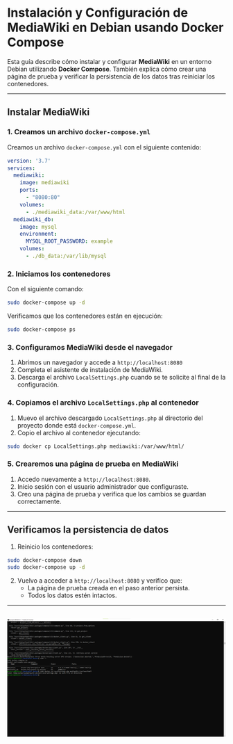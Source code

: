 # Instalación y Configuración de MediaWiki en Debian usando Docker Compose

Esta guía describe cómo instalar y configurar **MediaWiki** en un entorno Debian utilizando **Docker Compose**. También explica cómo crear una página de prueba y verificar la persistencia de los datos tras reiniciar los contenedores.

---

## Instalar MediaWiki

### 1. Creamos un archivo `docker-compose.yml`
Creamos un archivo `docker-compose.yml` con el siguiente contenido:

```yaml
version: '3.7'
services:
  mediawiki:
    image: mediawiki
    ports:
      - "8080:80"
    volumes:
      - ./mediawiki_data:/var/www/html
  mediawiki_db:
    image: mysql
    environment:
      MYSQL_ROOT_PASSWORD: example
    volumes:
      - ./db_data:/var/lib/mysql
```

### 2. Iniciamos los contenedores
Con el siguiente comando:

```bash
sudo docker-compose up -d
```

Verificamos que los contenedores están en ejecución:

```bash
sudo docker-compose ps
```

### 3. Configuramos MediaWiki desde el navegador
1. Abrimos un navegador y accede a `http://localhost:8080`
2. Completa el asistente de instalación de MediaWiki.
3. Descarga el archivo `LocalSettings.php` cuando se te solicite al final de la configuración.

### 4. Copiamos el archivo `LocalSettings.php` al contenedor
1. Muevo el archivo descargado `LocalSettings.php` al directorio del proyecto donde está `docker-compose.yml`.
2. Copio el archivo al contenedor ejecutando:

```bash
sudo docker cp LocalSettings.php mediawiki:/var/www/html/
```

### 5. Crearemos una página de prueba en MediaWiki
1. Accedo nuevamente a `http://localhost:8080`.
2. Inicio sesión con el usuario administrador que configuraste.
3. Creo una página de prueba y verifica que los cambios se guardan correctamente.

---

## Verificamos la persistencia de datos

1. Reinicio los contenedores:

```bash
sudo docker-compose down
sudo docker-compose up -d
```

2. Vuelvo a acceder a `http://localhost:8080` y verifico que:
   - La página de prueba creada en el paso anterior persista.
   - Todos los datos estén intactos.

---

## ![](https://github.com/rbordel2102/Despliegue/blob/master/EjerciciosDocker/Compose/Compose.png)

